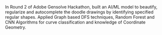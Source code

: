 In Round 2 of Adobe Gensolve Hackathon, built an AI/ML model to beautify, regularize and autocomplete the doodle drawings by identifying specified regular shapes. Applied Graph based DFS techniques, Random Forest and CNN Algorithms for curve classification and knowledge of Coordinate Geometry.
